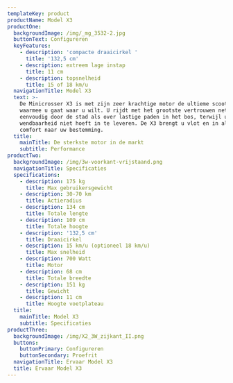 ```yaml
---
templateKey: product
productName: Model X3
productOne:
  backgroundImage: /img/_mg_3532-2.jpg
  buttonText: Configureren
  keyFeatures:
    - description: 'compacte draaicirkel '
      title: '132,5 cm'
    - description: extreem lage instap
      title: 11 cm
    - description: topsnelheid
      title: 15 of 18 km/u
  navigationTitle: Model X3
  text: >-
    De Minicrosser X3 is met zijn zeer krachtige motor de ultieme scootmobiel
    waarmee u gaat waar u wilt. U rijdt met het grootste vertrouwen net zo
    eenvoudig door de stad als over lastige paden in het bos, terwijl u aan
    wendbaarheid niet hoeft in te leveren. De X3 brengt u vlot en in alle
    comfort naar uw bestemming.
  title:
    mainTitle: De sterkste motor in de markt
    subtitle: Performance
productTwo:
  backgroundImage: /img/3w-voorkant-vrijstaand.png
  navigationTitle: Specificaties
  specifications:
    - description: 175 kg
      title: Max gebruikersgewicht
    - description: 30-70 km
      title: Actieradius
    - description: 134 cm
      title: Totale lengte
    - description: 109 cm
      title: Totale hoogte
    - description: '132,5 cm'
      title: Draaicirkel
    - description: 15 km/u (optioneel 18 km/u)
      title: Max snelheid
    - description: 700 Watt
      title: Motor
    - description: 68 cm
      title: Totale breedte
    - description: 151 kg
      title: Gewicht
    - description: 11 cm
      title: Hoogte voetplateau
  title:
    mainTitle: Model X3
    subtitle: Specificaties
productThree:
  backgroundImage: /img/X2_3W_zijkant_II.png
  buttons:
    buttonPrimary: Configureren
    buttonSecondary: Proefrit
  navigationTitle: Ervaar Model X3
  title: Ervaar Model X3
---
```


